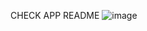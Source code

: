 CHECK APP README
![image](https://github.com/Kevin-Kinyua/check_app_plus/assets/21689726/1e2ad603-d46e-4222-bc70-25c2e7f86ec0)
